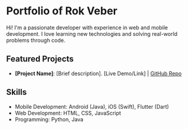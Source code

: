 # Portfolio of Rok Veber

Hi! I'm a passionate developer with experience in web and mobile development. I love learning new technologies and solving real-world problems through code.

## Featured Projects
- **[Project Name]**: [Brief description]. [Live Demo/Link] | [GitHub Repo](#)

## Skills
- Mobile Development: Android (Java), iOS (Swift), Flutter (Dart)
- Web Development: HTML, CSS, JavaScript
- Programming: Python, Java
